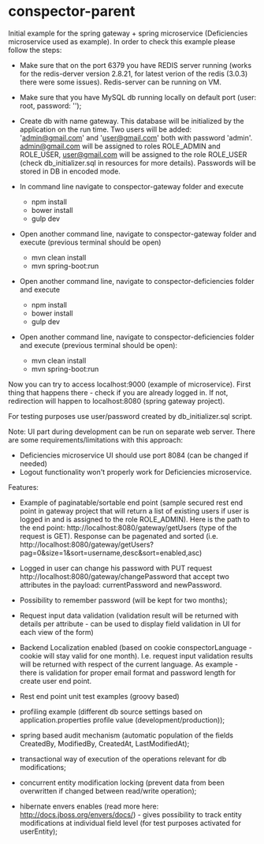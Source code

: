 # conspector-parent

Initial example for the spring gateway + spring microservice (Deficiencies microservice used as example).
In order to check this example please follow the steps:
- Make sure that on the port 6379 you have REDIS server running (works for the redis-derver version 2.8.21, for latest verion of the redis (3.0.3) there were some issues). Redis-server can be running on VM.

- Make sure that you have MySQL db running locally on default port (user: root, password: '');
- Create db with name gateway. This database will be initialized by the application on the run time. Two users will be added:
'admin@gmail.com' and 'user@gmail.com' both with password 'admin'. admin@gmail.com will be assigned to roles ROLE_ADMIN and ROLE_USER, user@gmail.com will be assigned to the role ROLE_USER (check db_initializer.sql in resources for more details). Passwords will 
be stored in DB in encoded mode.

- In command line navigate to conspector-gateway folder and execute 
	- npm install
	- bower install
	- gulp dev	

- Open another command line, navigate to conspector-gateway folder and execute (previous terminal should be open)
	- mvn clean install
	- mvn spring-boot:run

- Open another command line, navigate to conspector-deficiencies folder and execute 
	- npm install
	- bower install
	- gulp dev		

- Open another command line, navigate to conspector-deficiencies folder and execute (previous terminal should be open): 
	- mvn clean install
	- mvn spring-boot:run	

Now you can try to access localhost:9000 (example of microservice). First thing that happens there - check if you are already logged in. If not, redirection will happen to localhost:8080 (spring gateway project).

For testing purposes use user/password created by db_initializer.sql script.

Note: UI part during development can be run on separate web server. There are some requirements/limitations with this approach: 
- Deficiencies microservice UI should use port 8084 (can be changed if needed)
- Logout functionality won't properly work for Deficiencies microservice.

Features:

- Example of paginatable/sortable end point (sample secured rest end point in gateway project that will return a list of existing users if user is logged in
and is assigned to the role ROLE_ADMIN). Here is the path to the end point: http://localhost:8080/gateway/getUsers (type of the request is GET). Response can be pagenated and sorted (i.e. http://localhost:8080/gateway/getUsers?pag=0&size=1&sort=username,desc&sort=enabled,asc)

- Logged in user can change his password with PUT request http://localhost:8080/gateway/changePassword that 
accept two attributes in the payload: currentPassword and newPassword.

- Possibility to remember password (will be kept for two months);

- Request input data validation (validation result will be returned with details per attribute - can be used to
display field validation in UI for each view of the form)

- Backend Localization enabled (based on cookie conspectorLanguage - cookie will stay valid for one month). I.e. request input validation results will be returned with respect of the current language. As example - there is validation for proper email format and password length for create user end point.

- Rest end point unit test examples (groovy based)

- profiling example (different db source settings based on
application.properties profile value (development/production));

- spring based audit mechanism (automatic population of the fields CreatedBy, ModifiedBy, CreatedAt, LastModifiedAt);

- transactional way of execution of the operations relevant for db modifications;

- concurrent entity modification locking (prevent data from been overwritten if changed between read/write operation);

- hibernate envers enables (read more here: http://docs.jboss.org/envers/docs/) - gives possibility to 
track entity modifications at individual field level (for test purposes activated for userEntity);
	
